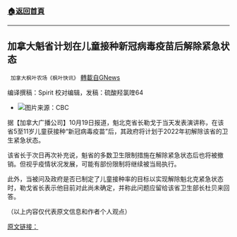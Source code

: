 ###  [:house:返回首頁](https://github.com/ourhimalayas/txt)
---


## 加拿大魁省计划在儿童接种新冠病毒疫苗后解除紧急状态
` 加拿大枫叶农场《枫叶快讯》` [轉載自GNews](https://gnews.org/zh-hans/1609026/)

编译撰稿：Spirit       校对编辑，发稿：硫酸羟氯喹64

- ![](https://assets.gnews.org/wp-content/uploads/2021/10/a-1-edited.png)图片来源：CBC


据【加拿大广播公司】10月19日报道，魁北克省长勒戈于当天发表演讲称，在该省5至11岁儿童获接种“新冠病毒疫苗”后，其政府将计划于2022年初解除该省的卫生紧急状态。

该省长于次日再次补充说，魁省的多数卫生限制措施在解除紧急状态后也将被撤销。但视乎疫情状况发展，可能有部份限制将继续被当局执行。

此外，当被问及政府是否已制定了儿童接种率的目标以实现解除魁北克紧急状态时，勒戈省长表示他目前对此尚未确定，并称此问题应留给该省卫生部长杜贝来回答。

（以上内容仅代表原文信息和作者个人观点）

[原文链接：](https://www.cbc.ca/news/canada/montreal/legault-state-of-emergency-quebec-public-health-1.6216813)
